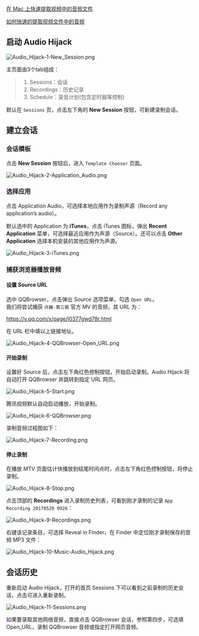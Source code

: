 [在 Mac 上快速提取视频中的音频文件](https://sspai.com/post/34250)  

[如何快速的提取视频文件中的音频](http://www.jianshu.com/p/a7971405a492)  

## 启动 Audio Hijack

![Audio_Hijack-1-New_Session.png](images/Audio_Hijack-1-New_Session.png)

主页面由3个tab组成：

> 1. Sessions：会话  
> 2. Recordings：历史记录  
> 3. Schedule：录音计划(包含定时器等控制)  

默认在 `Sessions` 页，点击左下角的 **New Session** 按钮，可新建录制会话。

## 建立会话
### 会话模板
点击 **New Session** 按钮后，进入 `Template Chooser` 页面。

![Audio_Hijack-2-Application_Audio.png](images/Audio_Hijack-2-Application_Audio.png)

### 选择应用
点击 Application Audio，可选择本地应用作为录制声源（Record any application’s audio）。

默认选中的 Application 为 **iTunes**，点击 iTunes 图标，弹出 **Recent Application** 菜单，可选择最近应用作为声源（Source）。还可以点击 **Other Application** 选择本机安装的其他应用作为声源。

![Audio_Hijack-3-iTunes.png](images/Audio_Hijack-3-iTunes.png)

### 捕获浏览器播放音频
#### 设置 Source URL
选中 QQBrowser，点击弹出 Source 选项菜单，勾选 `Open URL`。  
我们将尝试捕获 `许巍-第三极` 官方 MV 的音频，其 URL 为：
 
<https://v.qq.com/x/page/l0377gwd78r.html>

在 URL 栏中填以上链接地址。

![Audio_Hijack-4-QQBrowser-Open_URL.png](images/Audio_Hijack-4-QQBrowser-Open_URL.png)

#### 开始录制
设置好 Source 后，点击左下角红色控制按钮，开始启动录制。Audio Hijack 将自动打开 QQBrowser 并跳转到指定 URL 网页。

![Audio_Hijack-5-Start.png](images/Audio_Hijack-5-Start.png)

腾讯视频默认自动启动播放，开始录制。

![Audio_Hijack-6-QQBrowser.png](images/Audio_Hijack-6-QQBrowser.png)

录制音频过程图如下：

![Audio_Hijack-7-Recording.png](images/Audio_Hijack-7-Recording.png)

#### 停止录制
在播放 MTV 页面估计快播放到结尾时间点时，点击左下角红色控制按钮，将停止录制。

![Audio_Hijack-8-Stop.png](images/Audio_Hijack-8-Stop.png)

点击顶部的 **Recordings** 进入录制历史列表，可看到刚才录制的记录 `App Recording 20170520 0926`：

![Audio_Hijack-9-Recordings.png](images/Audio_Hijack-9-Recordings.png)

右键该记录条目，可选择 Reveal in Finder，在 Finder 中定位刚才录制保存的音频 MP3 文件：

![Audio_Hijack-10-Music-Audio_Hijack.png](images/Audio_Hijack-10-Music-Audio_Hijack.png)

## 会话历史
重新启动 Audio Hijack，打开的首页 Sessions 下可以看到之前录制的历史会话，点击可进入重新录制。

![Audio_Hijack-11-Sessions.png](images/Audio_Hijack-11-Sessions.png)

如果要录取其他网络音频，直接点击 QQBrowser 会话，参照第四步，可选填 Open_URL，录制 QQBrowser 音频或指定打开网页音频。

